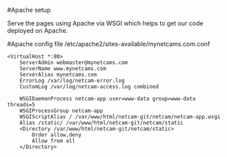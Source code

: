 #Apache setup

Serve the pages using Apache via WSGI which helps to get our code deployed on Apache.

#Apache config file
/etc/apache2/sites-available/mynetcams.com.conf

    <VirtualHost *:80>
        ServerAdmin webmaster@mynetcams.com
        ServerName www.mynetcams.com
        ServerAlias mynetcams.com
        ErrorLog /var/log/netcam-error.log
        CustomLog /var/log/netcam-access.log combined

        WSGIDaemonProcess netcam-app user=www-data group=www-data threads=5
        WSGIProcessGroup netcam-app
        WSGIScriptAlias / /var/www/html/netcam-git/netcam/netcam-app.wsgi
        Alias /static/ /var/www/html/netcam-git/netcam/static
        <Directory /var/www/html/netcam-git/netcam/static>
            Order allow,deny
            Allow from all
        </Directory>

</VirtualHost>